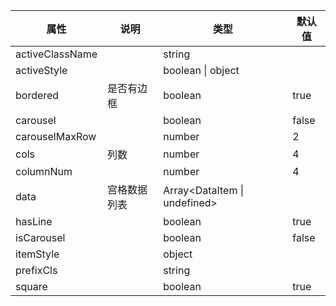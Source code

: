 属性 | 说明 | 类型 | 默认值 
------ | ------ | ------ | ---
activeClassName||string|
activeStyle||boolean \| object|
bordered|是否有边框|boolean|true
carousel||boolean|false
carouselMaxRow||number|2
cols|列数|number|4
columnNum||number|4
data|宫格数据列表|Array<DataItem \| undefined>|
hasLine||boolean|true
isCarousel||boolean|false
itemStyle||object|
prefixCls||string|
square||boolean|true